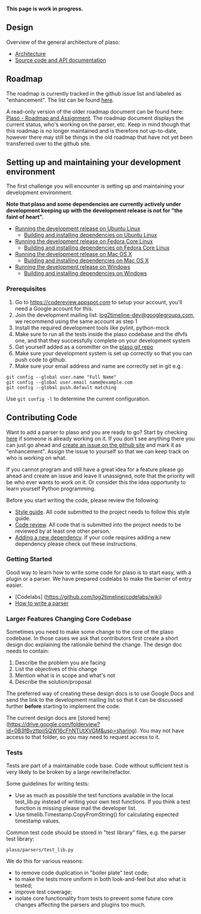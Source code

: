 **This page is work in progress.**

## Design
Overview of the general architecture of plaso:

* [Architecture](https://sites.google.com/a/kiddaland.net/plaso/developer/architecture)
* [Source code and API documentation](http://plaso-api.readthedocs.org/en/latest/modules.html)

## Roadmap

The roadmap is currently tracked in the github issue list and labeled as "enhancement". The list can be found [here](https://github.com/log2timeline/plaso/issues?q=is%3Aopen+is%3Aissue+label%3Aenhancement).

A read-only version of the older roadmap document can be found here: [Plaso - Roadmap and Assignment](http://goo.gl/cRjA7y). The roadmap document displays the current status, who's working on the parser, etc. Keep in mind though that this roadmap is no longer maintained and is therefore not up-to-date, however there may still be things in the old roadmap that have not yet been transferred over to the github site.

## Setting up and maintaining your development environment
The first challenge you will encounter is setting up and maintaining your development environment.

**Note that plaso and some dependencies are currently actively under development keeping up with the development release is not for "the faint of heart".**

* [Running the development release on Ubuntu Linux](https://github.com/log2timeline/plaso/wiki/Development-release-Ubuntu)
  * [Building and installing dependencies on Ubuntu Linux](https://github.com/log2timeline/plaso/wiki/Dependencies---Ubuntu)
* [Running the development release on Fedora Core Linux](https://github.com/log2timeline/plaso/wiki/Development-release-Fedora-Core)
  * [Building and installing dependencies on Fedora Core Linux](https://github.com/log2timeline/plaso/wiki/Dependencies-Fedora-Core)
* [Running the development release on Mac OS X](https://github.com/log2timeline/plaso/wiki/Development-release-Mac-OS-X)
  * [Building and installing dependencies on Mac OS X](https://github.com/log2timeline/plaso/wiki/Dependencies-Mac-OS-X)
* [Running the development release on Windows](https://github.com/log2timeline/plaso/wiki/Development-release-Windows)
  * [Building and installing dependencies on Windows](https://github.com/log2timeline/plaso/wiki/Dependencies---Ubuntu)

### Prerequisites

1. Go to https://codereview.appspot.com to setup your account, you'll need a Google account for this.
2. Join the development mailing list: [log2timeline-dev@googlegroups.com](https://groups.google.com/forum/?fromgroups#!forum/log2timeline-dev), we recommend using the same account as step 1
2. Install the required development tools like pylint, python-mock
3. Make sure to run all the tests inside the plaso codebase and the dfvfs one, and that they successfully complete on your development system
4. Get yourself added as a committer on the [plaso git repo](https://github.com/orgs/log2timeline/teams/plaso-contribs)
5. Make sure your development system is set up correctly so that you can push code to github.
6. Make sure your email address and name are correctly set in git e.g.:
```
git config --global user.name "Full Name"
git config --global user.email name@example.com
git config --global push.default matching
```

Use `git config -l` to determine the current configuration.

## Contributing Code

Want to add a parser to plaso and you are ready to go? Start by checking [here](https://github.com/log2timeline/plaso/issues?q=is%3Aopen+is%3Aissue+label%3Aenhancement) if someone is already working on it. If you don't see anything there you can just go ahead and [create an issue on the github site](https://github.com/log2timeline/plaso/issues) and mark it as "enhancement". Assign the issue to yourself so that we can keep track on who is working on what.

If you cannot program and still have a great idea for a feature please go ahead and create an issue and leave it unassigned, note that the priority will be who ever wants to work on it. Or consider this the idea opportunity to learn yourself Python programming.

Before you start writing the code, please review the following:

* [Style guide](https://github.com/log2timeline/plaso/wiki/Style-guide). All code submitted to the project needs to follow this style guide.
* [Code review](https://github.com/log2timeline/plaso/wiki/Codereview). All code that is submitted into the project needs to be reviewed by at least one other person.
* [Adding a new dependency](https://github.com/log2timeline/plaso/wiki/Adding-a-new-dependency). If your code requires adding a new dependency please check out these instructions.

### Getting Started

Good way to learn how to write some code for plaso is to start easy, with a plugin or a parser. We have prepared codelabs to make the barrier of entry easier.

* [Codelabs] (https://github.com/log2timeline/codelabs/wiki)
* [How to write a parser](https://sites.google.com/a/kiddaland.net/plaso/developer/parsers)

### Larger Features Changing Core Codebase

Sometimes you need to make some change to the core of the plaso codebase. In those cases we ask that contributors first create a short design doc explaining the rationale behind the change. The design doc needs to contain:

1. Describe the problem you are facing
2. List the objectives of this change
3. Mention what is in scope and what's not
4. Describe the solution/proposal

The preferred way of creating these design docs is to use Google Docs and send the link to the development mailing list so that it can be discussed further **before** starting to implement the code.

The current design docs are [stored here] (https://drive.google.com/folderview?id=0B3fBvzttpiiSQW16cFhNTUtXVGM&usp=sharing). You may not have access to that folder, so you may need to request access to it.

### Tests

Tests are part of a maintainable code base. Code without sufficient test is very likely to be broken by a large rewrite/refactor.

Some guidelines for writing tests:

* Use as much as possible the test functions available in the local test_lib.py instead of writing your own test functions. If you think a test function is missing please mail the developer list.
* Use timelib.Timestamp.CopyFromString() for calculating expected timestamp values.

Common test code should be stored in "test library" files, e.g. the parser test library:

    plaso/parsers/test_lib.py

We do this for various reasons:

* to remove code duplication in "boiler plate" test code;
* to make the tests more uniform in both look-and-feel but also what is tested;
* improve test coverage;
* isolate core functionality from tests to prevent some future core changes affecting the parsers and plugins too much.